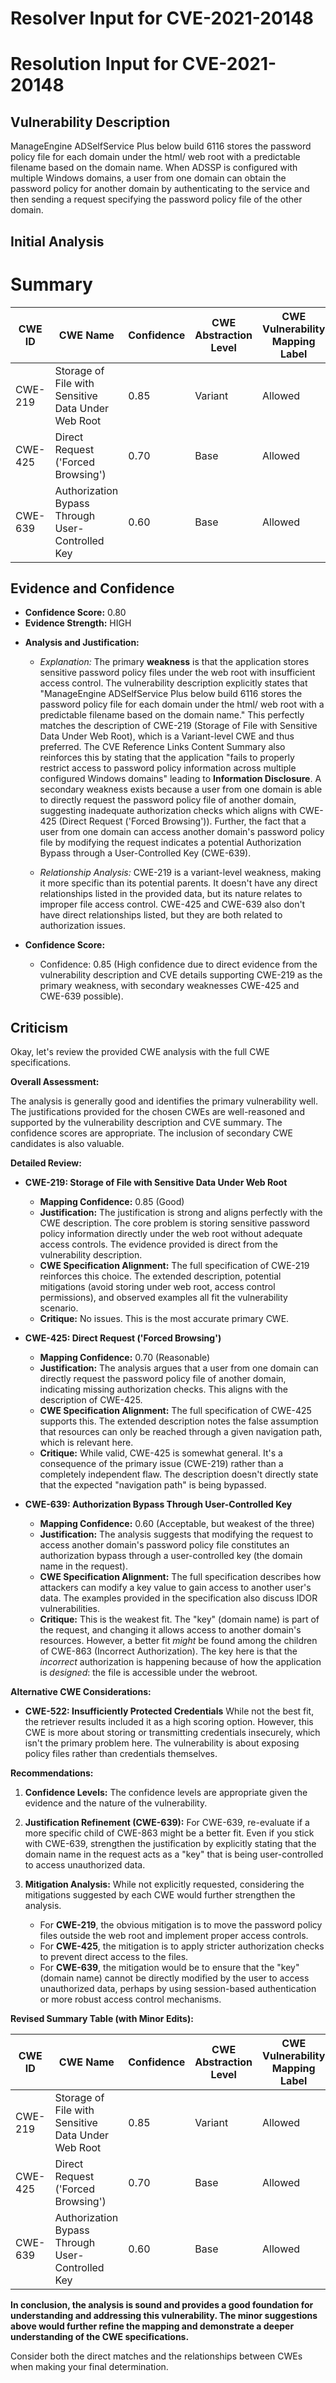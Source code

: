 # Resolver Input for CVE-2021-20148

# Resolution Input for CVE-2021-20148

## Vulnerability Description
ManageEngine ADSelfService Plus below build 6116 stores the password policy file for each domain under the html/ web root with a predictable filename based on the domain name. When ADSSP is configured with multiple Windows domains, a user from one domain can obtain the password policy for another domain by authenticating to the service and then sending a request specifying the password policy file of the other domain.

## Initial Analysis
# Summary
| CWE ID | CWE Name | Confidence | CWE Abstraction Level | CWE Vulnerability Mapping Label | CWE-Vulnerability Mapping Notes |
|---|---|---|---|---|---|
| CWE-219 | Storage of File with Sensitive Data Under Web Root | 0.85 | Variant | Allowed | Primary CWE |
| CWE-425 | Direct Request ('Forced Browsing') | 0.70 | Base | Allowed | Secondary Candidate |
| CWE-639 | Authorization Bypass Through User-Controlled Key | 0.60 | Base | Allowed | Secondary Candidate |

## Evidence and Confidence

*   **Confidence Score:** 0.80
*   **Evidence Strength:** HIGH

- **Analysis and Justification:**  
  - *Explanation:* The primary **weakness** is that the application stores sensitive password policy files under the web root with insufficient access control. The vulnerability description explicitly states that "ManageEngine ADSelfService Plus below build 6116 stores the password policy file for each domain under the html/ web root with a predictable filename based on the domain name." This perfectly matches the description of CWE-219 (Storage of File with Sensitive Data Under Web Root), which is a Variant-level CWE and thus preferred. The CVE Reference Links Content Summary also reinforces this by stating that the application "fails to properly restrict access to password policy information across multiple configured Windows domains" leading to **Information Disclosure**. A secondary weakness exists because a user from one domain is able to directly request the password policy file of another domain, suggesting inadequate authorization checks which aligns with CWE-425 (Direct Request ('Forced Browsing')). Further, the fact that a user from one domain can access another domain's password policy file by modifying the request indicates a potential Authorization Bypass through a User-Controlled Key (CWE-639).

  - *Relationship Analysis:* CWE-219 is a variant-level weakness, making it more specific than its potential parents. It doesn't have any direct relationships listed in the provided data, but its nature relates to improper file access control. CWE-425 and CWE-639 also don't have direct relationships listed, but they are both related to authorization issues.

- **Confidence Score:**
  - Confidence: 0.85 (High confidence due to direct evidence from the vulnerability description and CVE details supporting CWE-219 as the primary weakness, with secondary weaknesses CWE-425 and CWE-639 possible).

## Criticism
Okay, let's review the provided CWE analysis with the full CWE specifications.

**Overall Assessment:**

The analysis is generally good and identifies the primary vulnerability well. The justifications provided for the chosen CWEs are well-reasoned and supported by the vulnerability description and CVE summary. The confidence scores are appropriate.  The inclusion of secondary CWE candidates is also valuable.

**Detailed Review:**

*   **CWE-219: Storage of File with Sensitive Data Under Web Root**

    *   **Mapping Confidence:** 0.85 (Good)
    *   **Justification:** The justification is strong and aligns perfectly with the CWE description. The core problem is storing sensitive password policy information directly under the web root without adequate access controls. The evidence provided is direct from the vulnerability description.
    *   **CWE Specification Alignment:**  The full specification of CWE-219 reinforces this choice.  The extended description, potential mitigations (avoid storing under web root, access control permissions), and observed examples all fit the vulnerability scenario.
    *   **Critique:** No issues. This is the most accurate primary CWE.

*   **CWE-425: Direct Request ('Forced Browsing')**

    *   **Mapping Confidence:** 0.70 (Reasonable)
    *   **Justification:** The analysis argues that a user from one domain can directly request the password policy file of another domain, indicating missing authorization checks. This aligns with the description of CWE-425.
    *   **CWE Specification Alignment:** The full specification of CWE-425 supports this. The extended description notes the false assumption that resources can only be reached through a given navigation path, which is relevant here.
    *   **Critique:**  While valid, CWE-425 is somewhat general.  It's a consequence of the primary issue (CWE-219) rather than a completely independent flaw. The description doesn't directly state that the expected "navigation path" is being bypassed.

*   **CWE-639: Authorization Bypass Through User-Controlled Key**

    *   **Mapping Confidence:** 0.60 (Acceptable, but weakest of the three)
    *   **Justification:**  The analysis suggests that modifying the request to access another domain's password policy file constitutes an authorization bypass through a user-controlled key (the domain name in the request).
    *   **CWE Specification Alignment:**  The full specification describes how attackers can modify a key value to gain access to another user's data. The examples provided in the specification also discuss IDOR vulnerabilities.
    *   **Critique:** This is the weakest fit. The "key" (domain name) is part of the request, and changing it allows access to another domain's resources. However, a better fit *might* be found among the children of CWE-863 (Incorrect Authorization).  The key here is that the *incorrect* authorization is happening because of how the application is *designed*: the file is accessible under the webroot.

**Alternative CWE Considerations:**

*   **CWE-522: Insufficiently Protected Credentials** While not the best fit, the retriever results included it as a high scoring option. However, this CWE is more about storing or transmitting credentials insecurely, which isn't the primary problem here. The vulnerability is about exposing policy files rather than credentials themselves.

**Recommendations:**

1.  **Confidence Levels:** The confidence levels are appropriate given the evidence and the nature of the vulnerability.

2.  **Justification Refinement (CWE-639):** For CWE-639, re-evaluate if a more specific child of CWE-863 might be a better fit. Even if you stick with CWE-639, strengthen the justification by explicitly stating that the domain name in the request acts as a "key" that is being user-controlled to access unauthorized data.

3.  **Mitigation Analysis:** While not explicitly requested, considering the mitigations suggested by each CWE would further strengthen the analysis.
    *   For **CWE-219**, the obvious mitigation is to move the password policy files outside the web root and implement proper access controls.
    *   For **CWE-425**, the mitigation is to apply stricter authorization checks to prevent direct access to the files.
    *   For **CWE-639**, the mitigation would be to ensure that the "key" (domain name) cannot be directly modified by the user to access unauthorized data, perhaps by using session-based authentication or more robust access control mechanisms.

**Revised Summary Table (with Minor Edits):**

| CWE ID | CWE Name | Confidence | CWE Abstraction Level | CWE Vulnerability Mapping Label | CWE-Vulnerability Mapping Notes |
|---|---|---|---|---|---|
| CWE-219 | Storage of File with Sensitive Data Under Web Root | 0.85 | Variant | Allowed | Primary CWE |
| CWE-425 | Direct Request ('Forced Browsing') | 0.70 | Base | Allowed | Secondary Candidate |
| CWE-639 | Authorization Bypass Through User-Controlled Key | 0.60 | Base | Allowed | Secondary Candidate |

**In conclusion, the analysis is sound and provides a good foundation for understanding and addressing this vulnerability.  The minor suggestions above would further refine the mapping and demonstrate a deeper understanding of the CWE specifications.**

Consider both the direct matches and the relationships between CWEs
when making your final determination.
        